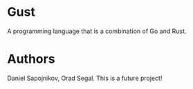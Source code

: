 # Gust
A programming language that is a combination of Go and Rust. 

# Authors
Daniel Sapojnikov, Orad Segal.
This is a future project!
